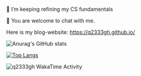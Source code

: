 🌱 I’m keeping refining my CS fundamentals  

💬 You are welcome to chat with me.  

Here is my blog-website: https://q2333gh.github.io/  

![Anurag's GitHub stats](https://github-readme-stats.vercel.app/api?username=q2333gh&count_private=true)

[![Top Langs](https://github-readme-stats.vercel.app/api/top-langs/?username=q2333gh&layout=compact)](https://github.com/q2333gh/github-readme-stats)

<!--START_SECTION:waka-->
<!--END_SECTION:waka-->


<img
  src="https://github.com/q2333gh/q2333gh/blob/master/images/stat.svg"
  alt="q2333gh WakaTime Activity"
/>
